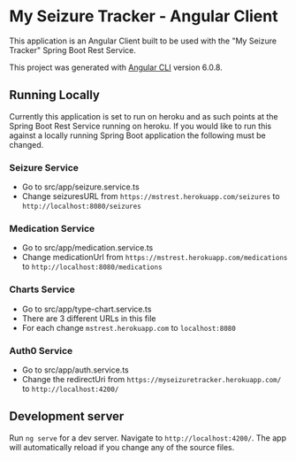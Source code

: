 # My Seizure Tracker - Angular Client

This application is an Angular Client built to be used with the "My Seizure Tracker" Spring Boot Rest Service.

This project was generated with [Angular CLI](https://github.com/angular/angular-cli) version 6.0.8.




## Running Locally

Currently this application is set to run on heroku and as such points at the Spring Boot Rest Service running on heroku. If you would like to run this against a locally running Spring Boot application the following must be changed.

### Seizure Service

- Go to src/app/seizure.service.ts
- Change seizuresURL from `https://mstrest.herokuapp.com/seizures` to `http://localhost:8080/seizures`

### Medication Service

- Go to src/app/medication.service.ts
- Change medicationUrl from `https://mstrest.herokuapp.com/medications` to `http://localhost:8080/medications`

### Charts Service

- Go to src/app/type-chart.service.ts
- There are 3 different URLs in this file
- For each change `mstrest.herokuapp.com` to `localhost:8080`

### Auth0 Service

- Go to src/app/auth.service.ts
- Change the redirectUri from `https://myseizuretracker.herokuapp.com/` to `http://localhost:4200/`




## Development server

Run `ng serve` for a dev server. Navigate to `http://localhost:4200/`. The app will automatically reload if you change any of the source files.

<!-- ## Code scaffolding

Run `ng generate component component-name` to generate a new component. You can also use `ng generate directive|pipe|service|class|guard|interface|enum|module`.

## Build

Run `ng build` to build the project. The build artifacts will be stored in the `dist/` directory. Use the `--prod` flag for a production build.

## Running unit tests

Run `ng test` to execute the unit tests via [Karma](https://karma-runner.github.io).

## Running end-to-end tests

Run `ng e2e` to execute the end-to-end tests via [Protractor](http://www.protractortest.org/).

## Further help

To get more help on the Angular CLI use `ng help` or go check out the [Angular CLI README](https://github.com/angular/angular-cli/blob/master/README.md). -->
